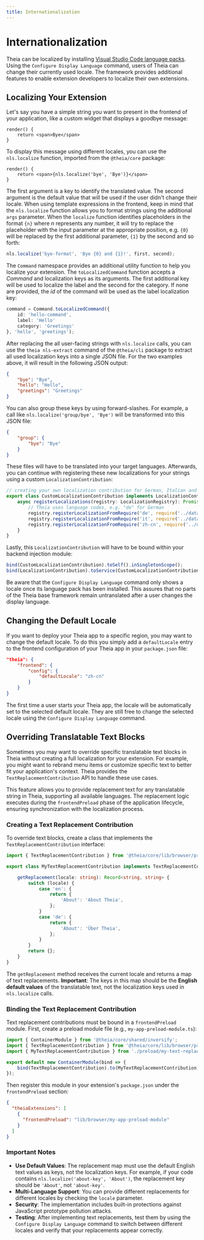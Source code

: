```yaml
---
title: Internationalization
---
```


# Internationalization

Theia can be localized by installing [Visual Studio Code language packs](https://code.visualstudio.com/docs/getstarted/locales). Using the `Configure Display Language` command, users of Theia can change their currently used locale.
The framework provides additional features to enable extension developers to localize their own extensions.

## Localizing Your Extension

Let's say you have a simple string you want to present in the frontend of your application, like a custom widget that displays a goodbye message:

```tsx
render() {
    return <span>Bye</span>
}
```

To display this message using different locales, you can use the `nls.localize` function, imported from the `@theia/core` package:

```tsx
render() {
    return <span>{nls.localize('bye', 'Bye')}</span>
}
```

The first argument is a key to identify the translated value. The second argument is the default value that will be used if the user didn't change their locale. When using template expressions in the frontend, keep in mind that the `nls.localize` function allows you to format strings using the additional `args` parameter. When the `localize` function identifies placeholders in the format `{n}` where *n* represents any number, it will try to replace the placeholder with the input parameter at the appropriate position, e.g. `{0}` will be replaced by the first additional parameter, `{1}` by the second and so forth:

```typescript
nls.localize('bye-format', 'Bye {0} and {1}!', first, second);
```

The `Command` namespace provides an additional utility function to help you localize your extension. The `toLocalizedCommand` function accepts a *Command* and localization keys as its arguments. The first additional key will be used to localize the label and the second for the category. If none are provided, the *id* of the command will be used as the label localization key:

```typescript
command = Command.toLocalizedCommand({
    id: 'hello-command',
    label: 'Hello'
    category: 'Greetings'
}, 'hello', 'greetings');
```

After replacing the all user-facing strings with `nls.localize` calls, you can use the `theia nls-extract` command of the `@theia/cli` package to extract all used localization keys into a single JSON file. For the two examples above, it will result in the following JSON output:

```json
{
    "bye": "Bye",
    "hello": "Hello",
    "greetings": "Greetings"
}
```

You can also group these keys by using forward-slashes. For example, a call like `nls.localize('group/bye', 'Bye')` will be transformed into this JSON file:

```json
{
    "group": {
        "bye": "Bye"
    }
}
```

These files will have to be translated into your target languages. Afterwards, you can continue with registering these new localizations for your strings using a custom `LocalizationContribution`:

```typescript
// creating your own localization contribution for German, Italian and simplified Chinese
export class CustomLocalizationContribution implements LocalizationContribution {
    async registerLocalizations(registry: LocalizationRegistry): Promise<void> {
        // Theia uses language codes, e.g. "de" for German
        registry.registerLocalizationFromRequire('de', require('../data/i18n/nls.de.json'));
        registry.registerLocalizationFromRequire('it', require('../data/i18n/nls.it.json'));
        registry.registerLocalizationFromRequire('zh-cn', require('../data/i18n/nls.zh-cn.json'));
    }
}
```

Lastly, this `LocalizationContribution` will have to be bound within your backend injection module:

```typescript
bind(CustomLocalizationContribution).toSelf().inSingletonScope();
bind(LocalizationContribution).toService(CustomLocalizationContribution);
```

Be aware that the `Configure Display Language` command only shows a locale once its language pack has been installed. This assures that no parts of the Theia base framework remain untranslated after a user changes the display language.

## Changing the Default Locale

If you want to deploy your Theia app to a specific region, you may want to change the default locale.
To do this you simply add a `defaultLocale` entry to the frontend configuration of your Theia app in your `package.json` file:

```json
"theia": {
    "frontend": {
        "config": {
            "defaultLocale": "zh-cn"
        }
    }
}
```

The first time a user starts your Theia app, the locale will be automatically set to the selected default locale.
They are still free to change the selected locale using the `Configure Display Language` command.

## Overriding Translatable Text Blocks

Sometimes you may want to override specific translatable text blocks in Theia without creating a full localization for your extension. For example, you might want to rebrand menu items or customize specific text to better fit your application's context. Theia provides the `TextReplacementContribution` API to handle these use cases.

This feature allows you to provide replacement text for any translatable string in Theia, supporting all available languages. The replacement logic executes during the `frontendPreload` phase of the application lifecycle, ensuring synchronization with the localization process.

### Creating a Text Replacement Contribution

To override text blocks, create a class that implements the `TextReplacementContribution` interface:

```typescript
import { TextReplacementContribution } from '@theia/core/lib/browser/preload/text-replacement-contribution';

export class MyTextReplacementContribution implements TextReplacementContribution {

    getReplacement(locale: string): Record<string, string> {
        switch (locale) {
            case 'en': {
                return {
                    'About': 'About Theia',
                };
            }
            case 'de': {
                return {
                    'About': 'Über Theia',
                };
            }
        }
        return {};
    }
}
```

The `getReplacement` method receives the current locale and returns a map of text replacements. **Important**: The keys in this map should be the **English default values** of the translatable text, not the localization keys used in `nls.localize` calls.

### Binding the Text Replacement Contribution

Text replacement contributions must be bound in a `frontendPreload` module. First, create a preload module file (e.g., `my-app-preload-module.ts`):

```typescript
import { ContainerModule } from '@theia/core/shared/inversify';
import { TextReplacementContribution } from '@theia/core/lib/browser/preload/text-replacement-contribution';
import { MyTextReplacementContribution } from './preload/my-text-replacement';

export default new ContainerModule(bind => {
    bind(TextReplacementContribution).to(MyTextReplacementContribution).inSingletonScope();
});
```

Then register this module in your extension's `package.json` under the `frontendPreload` section:

```json
{
  "theiaExtensions": [
    {
      "frontendPreload": "lib/browser/my-app-preload-module"
    }
  ]
}
```

### Important Notes

- **Use Default Values**: The replacement map must use the default English text values as keys, not the localization keys. For example, if your code contains `nls.localize('about-key', 'About')`, the replacement key should be `'About'`, not `'about-key'`.
- **Multi-Language Support**: You can provide different replacements for different locales by checking the `locale` parameter.
- **Security**: The implementation includes built-in protections against JavaScript prototype pollution attacks.
- **Testing**: After implementing text replacements, test them by using the `Configure Display Language` command to switch between different locales and verify that your replacements appear correctly.

